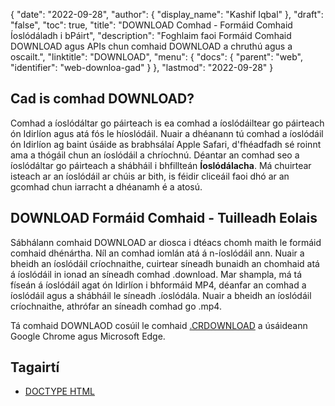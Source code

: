 {
  "date": "2022-09-28",
  "author": {
    "display_name": "Kashif Iqbal"
},
  "draft": "false",
  "toc": true,
  "title": "DOWNLOAD Comhad - Formáid Comhaid Íoslódáladh i bPáirt",
  "description": "Foghlaim faoi Formáid Comhaid DOWNLOAD agus APIs chun comhaid DOWNLOAD a chruthú agus a oscailt.",
  "linktitle": "DOWNLOAD",
  "menu": {
    "docs": {
      "parent": "web",
      "identifier": "web-downloa-gad"
}
},
  "lastmod": "2022-09-28"
}

## Cad is comhad DOWNLOAD?

Comhad a íoslódáltar go páirteach is ea comhad a íoslódáiltear go páirteach ón Idirlíon agus atá fós le híoslódáil. Nuair a dhéanann tú comhad a íoslódáil ón Idirlíon ag baint úsáide as brabhsálaí Apple Safari, d'fhéadfadh sé roinnt ama a thógáil chun an íoslódáil a chríochnú. Déantar an comhad seo a íoslódáltar go páirteach a shábháil i bhfillteán **Íoslódálacha**. Má chuirtear isteach ar an íoslódáil ar chúis ar bith, is féidir cliceáil faoi dhó ar an gcomhad chun iarracht a dhéanamh é a atosú.

## DOWNLOAD Formáid Comhaid - Tuilleadh Eolais

Sábhálann comhaid DOWNLOAD ar diosca i dtéacs chomh maith le formáid comhaid dhénártha. Níl an comhad iomlán atá á n-íoslódáil ann. Nuair a bheidh an íoslódáil críochnaithe, cuirtear síneadh bunaidh an chomhaid atá á íoslódáil in ionad an síneadh comhad .download. Mar shampla, má tá físeán á íoslódáil agat ón Idirlíon i bhformáid MP4, déanfar an comhad a íoslódáil agus a shábháil le síneadh .íoslódála. Nuair a bheidh an íoslódáil críochnaithe, athrófar an síneadh comhad go .mp4.

Tá comhaid DOWNLAOD cosúil le comhaid [.CRDOWNLOAD](/web/crdownload/) a úsáideann Google Chrome agus Microsoft Edge.

## Tagairtí ##

* [DOCTYPE HTML](https://www.w3schools.com/tags/tag_doctype.asp)


